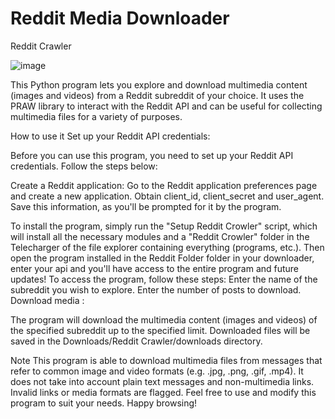 # Reddit Media Downloader
Reddit Crawler

![image](https://github.com/MrFlappy0/Reddit-Crawler/assets/135755037/f67694ed-00dc-4512-a2a9-a524d93ab441)

This Python program lets you explore and download multimedia content (images and videos) from a Reddit subreddit of your choice. It uses the PRAW library to interact with the Reddit API and can be useful for collecting multimedia files for a variety of purposes.

How to use it
Set up your Reddit API credentials:

Before you can use this program, you need to set up your Reddit API credentials. Follow the steps below:

Create a Reddit application: Go to the Reddit application preferences page and create a new application.
Obtain client_id, client_secret and user_agent.
Save this information, as you'll be prompted for it by the program. 

To install the program, simply run the "Setup Reddit Crowler" script, which will install all the necessary modules and a "Reddit Crowler" folder in the Telecharger of the file explorer containing everything (programs, etc.). 
Then open the program installed in the Reddit Folder folder in your downloader, enter your api and you'll have access to the entire program and future updates! To access the program, follow these steps: 
Enter the name of the subreddit you wish to explore.
Enter the number of posts to download.
Download media :

The program will download the multimedia content (images and videos) of the specified subreddit up to the specified limit.
Downloaded files will be saved in the Downloads/Reddit 
Crawler/downloads directory.

Note
This program is able to download multimedia files from messages that refer to common image and video formats (e.g. .jpg, .png, .gif, .mp4).
It does not take into account plain text messages and non-multimedia links.
Invalid links or media formats are flagged.
Feel free to use and modify this program to suit your needs. Happy browsing!



